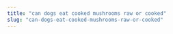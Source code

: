 ```yaml
---
title: "can dogs eat cooked mushrooms raw or cooked"
slug: "can-dogs-eat-cooked-mushrooms-raw-or-cooked"
---
```


